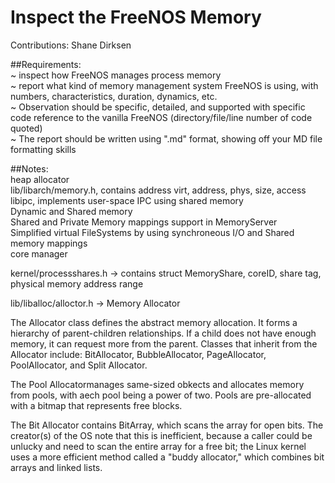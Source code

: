 # Inspect the FreeNOS Memory

Contributions: Shane Dirksen
  
##Requirements:  
  ~ inspect how FreeNOS manages process memory  
  ~ report what kind of memory management system FreeNOS is using, with numbers, characteristics, duration, dynamics, etc.  
  ~ Observation should be specific, detailed, and supported with specific code reference to the vanilla FreeNOS (directory/file/line number of code quoted)  
  ~ The report should be written using ".md" format, showing off your MD file formatting skills  

##Notes:  
heap allocator  
lib/libarch/memory.h, contains address virt, address, phys, size, access  
libipc, implements user-space IPC using shared memory  
Dynamic and Shared memory  
Shared and Private Memory mappings support in MemoryServer  
Simplified virtual FileSystems by using synchroneous I/O and Shared memory mappings  
core manager  
  
kernel/processshares.h -> contains struct MemoryShare, coreID, share tag, physical memory address range  

lib/liballoc/alloctor.h -> Memory Allocator  

The Allocator class defines the abstract memory allocation. It forms a hierarchy of parent-children relationships. If a child does not have enough memory, it can request more from the parent. Classes that inherit from the Allocator include: BitAllocator, BubbleAllocator, PageAllocator, PoolAllocator, and Split Allocator.  

The Pool Allocatormanages same-sized obkects and allocates memory from pools, with aech pool being a power of two. Pools are pre-allocated with a bitmap that represents free blocks.  

The Bit Allocator contains BitArray, which scans the array for open bits. The creator(s) of the OS note that this is inefficient, because a caller could be unlucky and need to scan the entire array for a free bit; the Linux kernel uses a more efficient method called a "buddy allocator," which combines bit arrays and linked lists.  
